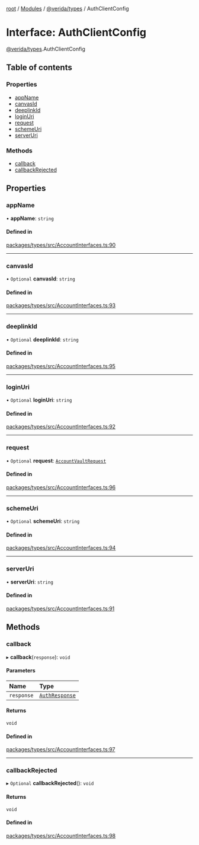 [root](../README.md) / [Modules](../modules.md) / [@verida/types](../modules/verida_types.md) / AuthClientConfig

# Interface: AuthClientConfig

[@verida/types](../modules/verida_types.md).AuthClientConfig

## Table of contents

### Properties

- [appName](verida_types.AuthClientConfig.md#appname)
- [canvasId](verida_types.AuthClientConfig.md#canvasid)
- [deeplinkId](verida_types.AuthClientConfig.md#deeplinkid)
- [loginUri](verida_types.AuthClientConfig.md#loginuri)
- [request](verida_types.AuthClientConfig.md#request)
- [schemeUri](verida_types.AuthClientConfig.md#schemeuri)
- [serverUri](verida_types.AuthClientConfig.md#serveruri)

### Methods

- [callback](verida_types.AuthClientConfig.md#callback)
- [callbackRejected](verida_types.AuthClientConfig.md#callbackrejected)

## Properties

### appName

• **appName**: `string`

#### Defined in

[packages/types/src/AccountInterfaces.ts:90](https://github.com/verida/verida-js/blob/a690f60/packages/types/src/AccountInterfaces.ts#L90)

___

### canvasId

• `Optional` **canvasId**: `string`

#### Defined in

[packages/types/src/AccountInterfaces.ts:93](https://github.com/verida/verida-js/blob/a690f60/packages/types/src/AccountInterfaces.ts#L93)

___

### deeplinkId

• `Optional` **deeplinkId**: `string`

#### Defined in

[packages/types/src/AccountInterfaces.ts:95](https://github.com/verida/verida-js/blob/a690f60/packages/types/src/AccountInterfaces.ts#L95)

___

### loginUri

• `Optional` **loginUri**: `string`

#### Defined in

[packages/types/src/AccountInterfaces.ts:92](https://github.com/verida/verida-js/blob/a690f60/packages/types/src/AccountInterfaces.ts#L92)

___

### request

• `Optional` **request**: [`AccountVaultRequest`](verida_types.AccountVaultRequest.md)

#### Defined in

[packages/types/src/AccountInterfaces.ts:96](https://github.com/verida/verida-js/blob/a690f60/packages/types/src/AccountInterfaces.ts#L96)

___

### schemeUri

• `Optional` **schemeUri**: `string`

#### Defined in

[packages/types/src/AccountInterfaces.ts:94](https://github.com/verida/verida-js/blob/a690f60/packages/types/src/AccountInterfaces.ts#L94)

___

### serverUri

• **serverUri**: `string`

#### Defined in

[packages/types/src/AccountInterfaces.ts:91](https://github.com/verida/verida-js/blob/a690f60/packages/types/src/AccountInterfaces.ts#L91)

## Methods

### callback

▸ **callback**(`response`): `void`

#### Parameters

| Name | Type |
| :------ | :------ |
| `response` | [`AuthResponse`](verida_types.AuthResponse.md) |

#### Returns

`void`

#### Defined in

[packages/types/src/AccountInterfaces.ts:97](https://github.com/verida/verida-js/blob/a690f60/packages/types/src/AccountInterfaces.ts#L97)

___

### callbackRejected

▸ `Optional` **callbackRejected**(): `void`

#### Returns

`void`

#### Defined in

[packages/types/src/AccountInterfaces.ts:98](https://github.com/verida/verida-js/blob/a690f60/packages/types/src/AccountInterfaces.ts#L98)
